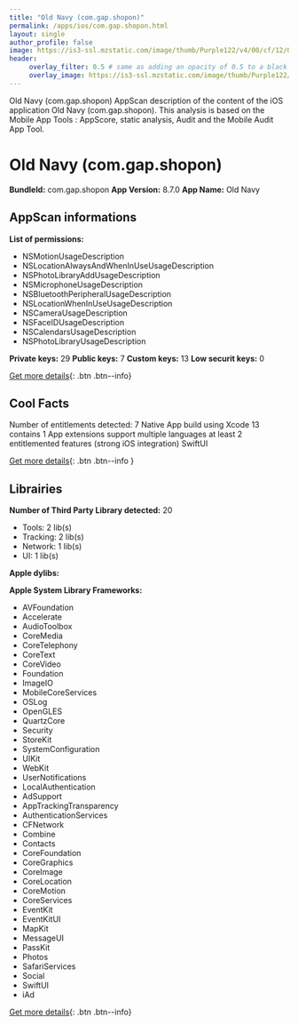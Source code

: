 ```yaml
---
title: "Old Navy (com.gap.shopon)"
permalink: /apps/ios/com.gap.shopon.html
layout: single
author_profile: false
image: https://is3-ssl.mzstatic.com/image/thumb/Purple122/v4/00/cf/12/00cf1233-59a8-69a7-b6a5-283d25417bb4/AppIcon-Release-0-1x_U007emarketing-0-5-0-85-220.png/512x512bb.jpg
header: 
     overlay_filter: 0.5 # same as adding an opacity of 0.5 to a black background
     overlay_image: https://is3-ssl.mzstatic.com/image/thumb/Purple122/v4/00/cf/12/00cf1233-59a8-69a7-b6a5-283d25417bb4/AppIcon-Release-0-1x_U007emarketing-0-5-0-85-220.png/512x512bb.jpg
---
```

Old Navy (com.gap.shopon) AppScan description of the content of the iOS application Old Navy (com.gap.shopon). This analysis is based on the Mobile App Tools : AppScore, static analysis, Audit and the Mobile Audit App Tool.

# Old Navy (com.gap.shopon)

**BundleId:** com.gap.shopon
**App Version:** 8.7.0
**App Name:** Old Navy


## AppScan informations 

**List of permissions:** 
- NSMotionUsageDescription
- NSLocationAlwaysAndWhenInUseUsageDescription
- NSPhotoLibraryAddUsageDescription
- NSMicrophoneUsageDescription
- NSBluetoothPeripheralUsageDescription
- NSLocationWhenInUseUsageDescription
- NSCameraUsageDescription
- NSFaceIDUsageDescription
- NSCalendarsUsageDescription
- NSPhotoLibraryUsageDescription
  
  
**Private keys:** 29
**Public keys:** 7
**Custom keys:** 13
**Low securit keys:** 0
  
[Get more details](/pricing.html){: .btn .btn--info}

## Cool Facts

Number of entitlements detected: 7
Native App
build using Xcode 13
contains 1 App extensions
support multiple languages
at least 2 entitlemented features (strong iOS integration)
SwiftUI
  
[Get more details](/pricing.html){: .btn .btn--info }

## Librairies 
**Number of Third Party Library detected:** 20
- Tools: 2 lib(s)
- Tracking: 2 lib(s)
- Network: 1 lib(s)
- UI: 1 lib(s)


**Apple dylibs:**


**Apple System Library Frameworks:**
- AVFoundation
- Accelerate
- AudioToolbox
- CoreMedia
- CoreTelephony
- CoreText
- CoreVideo
- Foundation
- ImageIO
- MobileCoreServices
- OSLog
- OpenGLES
- QuartzCore
- Security
- StoreKit
- SystemConfiguration
- UIKit
- WebKit
- UserNotifications
- LocalAuthentication
- AdSupport
- AppTrackingTransparency
- AuthenticationServices
- CFNetwork
- Combine
- Contacts
- CoreFoundation
- CoreGraphics
- CoreImage
- CoreLocation
- CoreMotion
- CoreServices
- EventKit
- EventKitUI
- MapKit
- MessageUI
- PassKit
- Photos
- SafariServices
- Social
- SwiftUI
- iAd


  
[Get more details](/pricing.html){: .btn .btn--info}

